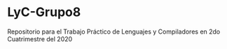 # LyC-Grupo8
Repositorio para el Trabajo Práctico de Lenguajes y Compiladores en 2do Cuatrimestre del 2020
